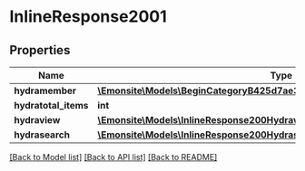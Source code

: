 # InlineResponse2001

## Properties
Name | Type | Description | Notes
------------ | ------------- | ------------- | -------------
**hydramember** | [**\Emonsite\Models\BeginCategoryB425d7ae39b0fe04f80380a5489db196Jsonld[]**](BeginCategoryB425d7ae39b0fe04f80380a5489db196Jsonld.md) |  | 
**hydratotal_items** | **int** |  | [optional] 
**hydraview** | [**\Emonsite\Models\InlineResponse200Hydraview**](InlineResponse200Hydraview.md) |  | [optional] 
**hydrasearch** | [**\Emonsite\Models\InlineResponse200Hydrasearch**](InlineResponse200Hydrasearch.md) |  | [optional] 

[[Back to Model list]](../../README.md#documentation-for-models) [[Back to API list]](../../README.md#documentation-for-api-endpoints) [[Back to README]](../../README.md)

